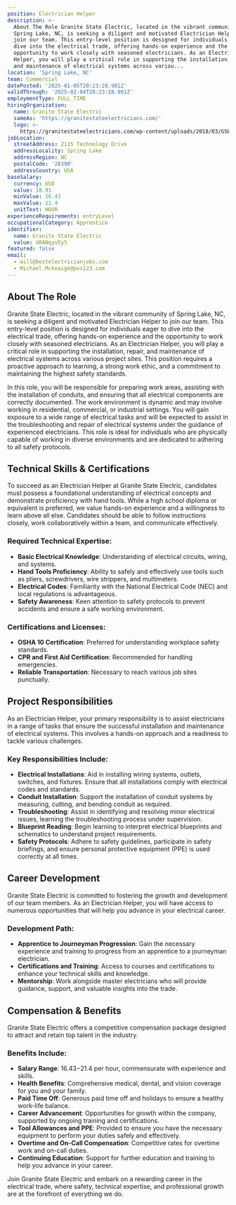 ```yaml
---
position: Electrician Helper
description: >-
  About The Role Granite State Electric, located in the vibrant community of
  Spring Lake, NC, is seeking a diligent and motivated Electrician Helper to
  join our team. This entry-level position is designed for individuals eager to
  dive into the electrical trade, offering hands-on experience and the
  opportunity to work closely with seasoned electricians. As an Electrician
  Helper, you will play a critical role in supporting the installation, repair,
  and maintenance of electrical systems across variou...
location: 'Spring Lake, NC'
team: Commercial
datePosted: '2025-01-05T20:23:28.901Z'
validThrough: '2025-02-04T20:23:28.901Z'
employmentType: FULL_TIME
hiringOrganization:
  name: Granite State Electric
  sameAs: 'https://granitestateelectricians.com/'
  logo: >-
    https://granitestateelectricians.com/wp-content/uploads/2018/03/GSE-2c-Logo-4.jpg
jobLocation:
  streetAddress: 2115 Technology Drive
  addressLocality: Spring Lake
  addressRegion: NC
  postalCode: '28390'
  addressCountry: USA
baseSalary:
  currency: USD
  value: 18.91
  minValue: 16.43
  maxValue: 21.4
  unitText: HOUR
experienceRequirements: entryLevel
occupationalCategory: Apprentice
identifier:
  name: Granite State Electric
  value: GRANqyu5y5
featured: false
email:
  - will@bestelectricianjobs.com
  - Michael.Mckeaige@pes123.com
---
```




## About The Role

Granite State Electric, located in the vibrant community of Spring Lake, NC, is seeking a diligent and motivated Electrician Helper to join our team. This entry-level position is designed for individuals eager to dive into the electrical trade, offering hands-on experience and the opportunity to work closely with seasoned electricians. As an Electrician Helper, you will play a critical role in supporting the installation, repair, and maintenance of electrical systems across various project sites. This position requires a proactive approach to learning, a strong work ethic, and a commitment to maintaining the highest safety standards.

In this role, you will be responsible for preparing work areas, assisting with the installation of conduits, and ensuring that all electrical components are correctly documented. The work environment is dynamic and may involve working in residential, commercial, or industrial settings. You will gain exposure to a wide range of electrical tasks and will be expected to assist in the troubleshooting and repair of electrical systems under the guidance of experienced electricians. This role is ideal for individuals who are physically capable of working in diverse environments and are dedicated to adhering to all safety protocols.

## Technical Skills & Certifications

To succeed as an Electrician Helper at Granite State Electric, candidates must possess a foundational understanding of electrical concepts and demonstrate proficiency with hand tools. While a high school diploma or equivalent is preferred, we value hands-on experience and a willingness to learn above all else. Candidates should be able to follow instructions closely, work collaboratively within a team, and communicate effectively.

### Required Technical Expertise:

- **Basic Electrical Knowledge**: Understanding of electrical circuits, wiring, and systems.
- **Hand Tools Proficiency**: Ability to safely and effectively use tools such as pliers, screwdrivers, wire strippers, and multimeters.
- **Electrical Codes**: Familiarity with the National Electrical Code (NEC) and local regulations is advantageous.
- **Safety Awareness**: Keen attention to safety protocols to prevent accidents and ensure a safe working environment.

### Certifications and Licenses:

- **OSHA 10 Certification**: Preferred for understanding workplace safety standards.
- **CPR and First Aid Certification**: Recommended for handling emergencies.
- **Reliable Transportation**: Necessary to reach various job sites punctually.

## Project Responsibilities

As an Electrician Helper, your primary responsibility is to assist electricians in a range of tasks that ensure the successful installation and maintenance of electrical systems. This involves a hands-on approach and a readiness to tackle various challenges.

### Key Responsibilities Include:

- **Electrical Installations**: Aid in installing wiring systems, outlets, switches, and fixtures. Ensure that all installations comply with electrical codes and standards.
- **Conduit Installation**: Support the installation of conduit systems by measuring, cutting, and bending conduit as required.
- **Troubleshooting**: Assist in identifying and resolving minor electrical issues, learning the troubleshooting process under supervision.
- **Blueprint Reading**: Begin learning to interpret electrical blueprints and schematics to understand project requirements.
- **Safety Protocols**: Adhere to safety guidelines, participate in safety briefings, and ensure personal protective equipment (PPE) is used correctly at all times.

## Career Development

Granite State Electric is committed to fostering the growth and development of our team members. As an Electrician Helper, you will have access to numerous opportunities that will help you advance in your electrical career.

### Development Path:

- **Apprentice to Journeyman Progression**: Gain the necessary experience and training to progress from an apprentice to a journeyman electrician.
- **Certifications and Training**: Access to courses and certifications to enhance your technical skills and knowledge.
- **Mentorship**: Work alongside master electricians who will provide guidance, support, and valuable insights into the trade.

## Compensation & Benefits

Granite State Electric offers a competitive compensation package designed to attract and retain top talent in the industry. 

### Benefits Include:

- **Salary Range**: $16.43-$21.4 per hour, commensurate with experience and skills.
- **Health Benefits**: Comprehensive medical, dental, and vision coverage for you and your family.
- **Paid Time Off**: Generous paid time off and holidays to ensure a healthy work-life balance.
- **Career Advancement**: Opportunities for growth within the company, supported by ongoing training and certifications.
- **Tool Allowances and PPE**: Provided to ensure you have the necessary equipment to perform your duties safely and effectively.
- **Overtime and On-Call Compensation**: Competitive rates for overtime work and on-call duties.
- **Continuing Education**: Support for further education and training to help you advance in your career.

Join Granite State Electric and embark on a rewarding career in the electrical trade, where safety, technical expertise, and professional growth are at the forefront of everything we do.
